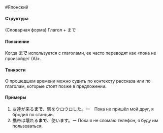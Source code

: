 #Японский 
#### Структура
(Словарная форма) Глагол + まで


#### Пояснение
Когда **まで** используется с глаголами, ее часто переводят как «пока не произойдет (А)».
#### Тонкости
О прошедшем времени можно судить по контексту рассказа или по глаголам, которые стоят позже в предложении.
#### Примеры
1. 友達が来る**まで**、駅をウロウロした。ー　Пока не пришёл мой друг, я бродил по станции.
2. 携帯は壊れる**まで**、使います。ー Пока я не сломаю телефон, я буду им пользоваться. 